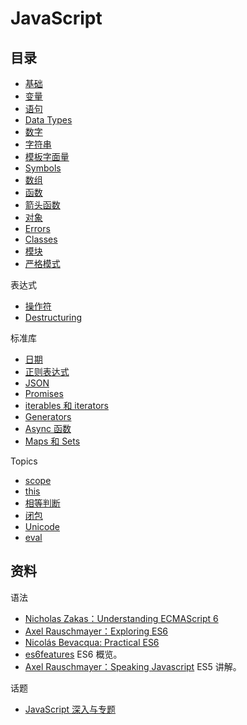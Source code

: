 # JavaScript


## 目录

- [基础](basics.md)
- [变量](variables/index.md)
- [语句](statements/index.md)
- [Data Types](data-types/index.md)
- [数字](numbers/index.md)
- [字符串](strings/index.md)
- [模板字面量](template-literals.md)
- [Symbols](symbols.md)
- [数组](arrays/index.md)
- [函数](functions/index.md)
- [箭头函数](arrow-functions.md)
- [对象](objects/index.md)
- [Errors](errors/index.md)
- [Classes](classes/index.md)
- [模块](modules/index.md)
- [严格模式](strict-mode.md)

表达式

- [操作符](operators/index.md)
- [Destructuring](destructuring.md)

标准库

- [日期](dates.md)
- [正则表达式](regexp/index.md)
- [JSON](json.md)
- [Promises](promises/index.md)
- [iterables 和 iterators](iteration.md)
- [Generators](generators.md)
- [Async 函数](async-functions.md)
- [Maps 和 Sets](maps-sets.md)

Topics

- [scope](scope.md)
- [this](this.md)
- [相等判断](equality.md)
- [闭包](closures.md)
- [Unicode](unicode.md)
- [eval](eval.md)

## 资料

语法

- [Nicholas Zakas：Understanding ECMAScript 6](https://github.com/nzakas/understandinges6)
- [Axel Rauschmayer：Exploring ES6](http://exploringjs.com/)
- [Nicolás Bevacqua: Practical ES6](https://ponyfoo.com/books/practical-es6)
- [es6features](https://github.com/lukehoban/es6features/) ES6 概览。
- [Axel Rauschmayer：Speaking Javascript](http://speakingjs.com/es5/index.html) ES5 讲解。

话题

- [JavaScript 深入与专题](https://github.com/mqyqingfeng/Blog)
